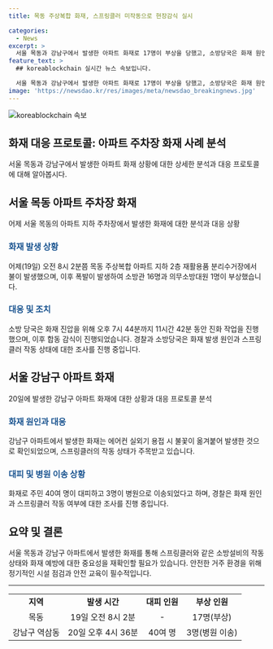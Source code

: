 ```yaml
---
title: 목동 주상복합 화재, 스프링클러 미작동으로 현장감식 실시

categories:
  - News
excerpt: >
  서울 목동과 강남구에서 발생한 아파트 화재로 17명이 부상을 당했고, 소방당국은 화재 원인 파악과 스프링클러 작동 여부 등을 조사 중이다. 목동 화재는 폭발로부터 11시간 42분 만에 진압됐으며, 강남구 화재는 에어컨 실외기 용접으로 발화했다. 두 사건에서 스프링클러가 작동하지 않은 점이 주목되고 있다. 
feature_text: >
  ## koreablockchain 실시간 뉴스 속보입니다.

  서울 목동과 강남구에서 발생한 아파트 화재로 17명이 부상을 당했고, 소방당국은 화재 원인 파악과 스프링클러 작동 여부 등을 조사 중이다. 목동 화재는 폭발로부터 11시간 42분 만에 진압됐으며, 강남구 화재는 에어컨 실외기 용접으로 발화했다. 두 사건에서 스프링클러가 작동하지 않은 점이 주목되고 있다. 
image: 'https://newsdao.kr/res/images/meta/newsdao_breakingnews.jpg'
---
```


<p><img src="https://newsdao.kr/res/images/meta/newsdao_breakingnews.jpg" alt="koreablockchain 속보" /></p>

<h2 data-ke-size="size26">화재 대응 프로토콜: 아파트 주차장 화재 사례 분석</h2>

<p data-ke-size="size16">서울 목동과 강남구에서 발생한 아파트 화재 상황에 대한 상세한 분석과 대응 프로토콜에 대해 알아봅시다.</p>

<h2 data-ke-size="size20">서울 목동 아파트 주차장 화재</h2>

<p data-ke-size="size16">어제 서울 목동의 아파트 지하 주차장에서 발생한 화재에 대한 분석과 대응 상황</p>

<h3><b><span style="color: #1a5490;">화재 발생 상황</span></b></h3>

<p data-ke-size="size16">어제(19일) 오전 8시 2분쯤 목동 주상복합 아파트 지하 2층 재활용품 분리수거장에서 불이 발생했으며, 이후 폭발이 발생하여 소방관 16명과 의무소방대원 1명이 부상했습니다.</p>

<h3><b><span style="color: #1a5490;">대응 및 조치</span></b></h3>

<p data-ke-size="size16">소방 당국은 화재 진압을 위해 오후 7시 44분까지 11시간 42분 동안 진화 작업을 진행했으며, 이후 합동 감식이 진행되었습니다. 경찰과 소방당국은 화재 발생 원인과 스프링클러 작동 상태에 대한 조사를 진행 중입니다.</p>

<h2 data-ke-size="size20">서울 강남구 아파트 화재</h2>

<p data-ke-size="size16">20일에 발생한 강남구 아파트 화재에 대한 상황과 대응 프로토콜 분석</p>

<h3><b><span style="color: #1a5490;">화재 원인과 대응</span></b></h3>

<p data-ke-size="size16">강남구 아파트에서 발생한 화재는 에어컨 실외기 용접 시 불꽃이 옮겨붙어 발생한 것으로 확인되었으며, 스프링클러의 작동 상태가 주목받고 있습니다.</p>

<h3><b><span style="color: #1a5490;">대피 및 병원 이송 상황</span></b></h3>

<p data-ke-size="size16">화재로 주민 40여 명이 대피하고 3명이 병원으로 이송되었다고 하며, 경찰은 화재 원인과 스프링클러 작동 여부에 대한 조사를 진행 중입니다.</p>

<h2 data-ke-size="size20">요약 및 결론</h2>

<p data-ke-size="size16">서울 목동과 강남구 아파트에서 발생한 화재를 통해 스프링클러와 같은 소방설비의 작동 상태와 화재 예방에 대한 중요성을 재확인할 필요가 있습니다. 안전한 거주 환경을 위해 정기적인 시설 점검과 안전 교육이 필수적입니다.</p>

<hr>

<table>
    <tbody>
        <tr>
            <td style="text-align: center; height: 17px;"><b>지역</b></td>
            <td style="text-align: center; height: 17px;"><b>발생 시간</b></td>
            <td style="text-align: center; height: 17px;"><b>대피 인원</b></td>
            <td style="text-align: center; height: 17px;"><b>부상 인원</b></td>
        </tr>
        <tr>
            <td style="text-align: center; height: 17px;">목동</td>
            <td style="text-align: center; height: 17px;">19일 오전 8시 2분</td>
            <td style="text-align: center; height: 17px;">-</td>
            <td style="text-align: center; height: 17px;">17명(부상)</td>
        </tr>
        <tr>
            <td style="text-align: center; height: 17px;">강남구 역삼동</td>
            <td style="text-align: center; height: 17px;">20일 오후 4시 36분</td>
            <td style="text-align: center; height: 17px;">40여 명</td>
            <td style="text-align: center; height: 17px;">3명(병원 이송)</td>
        </tr>
    </tbody>
</table>

<p data-ke-size="size16">&nbsp;</p>


